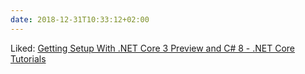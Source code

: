 ```yaml
---
date: 2018-12-31T10:33:12+02:00
---
```


Liked: [Getting Setup With .NET Core 3 Preview and C# 8 - .NET Core Tutorials](https://dotnetcoretutorials.com/2018/12/08/getting-setup-with-net-core-3-preview-and-c-8/)
